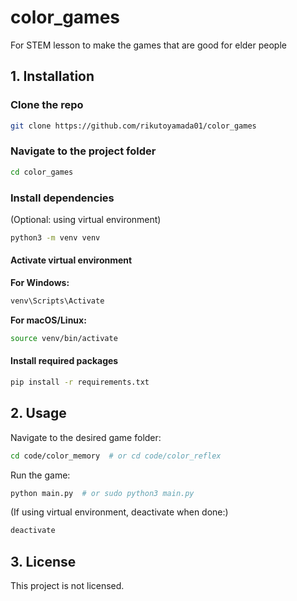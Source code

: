 # color_games
For STEM lesson to make the games that are good for elder people

## 1. Installation

### Clone the repo
```sh
git clone https://github.com/rikutoyamada01/color_games
```

### Navigate to the project folder
```sh
cd color_games
```

### Install dependencies
(Optional: using virtual environment)
```sh
python3 -m venv venv
```

#### Activate virtual environment
**For Windows:**
```sh
venv\Scripts\Activate
```
**For macOS/Linux:**
```sh
source venv/bin/activate
```

#### Install required packages
```sh
pip install -r requirements.txt
```

## 2. Usage

Navigate to the desired game folder:
```sh
cd code/color_memory  # or cd code/color_reflex
```

Run the game:
```sh
python main.py  # or sudo python3 main.py
```

(If using virtual environment, deactivate when done:)
```sh
deactivate
```

## 3. License
This project is not licensed.
